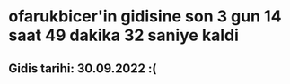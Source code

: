 # ofarukbicer'in gidisine son 3 gun 14 saat 49 dakika 32 saniye kaldi

## Gidis tarihi: 30.09.2022 :(